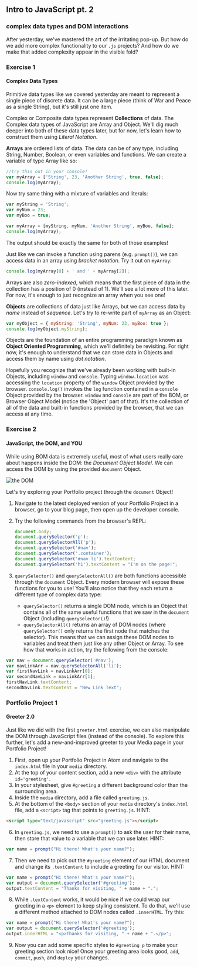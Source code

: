 ## Intro to JavaScript pt. 2
### complex data types and DOM interactions

After yesterday, we've mastered the art of the irritating pop-up. But how do we add more complex functionality to our `.js` projects? And how do we make that added complexity appear in the visible fold?

### Exercise 1
#### Complex Data Types

Primitive data types like we covered yesterday are meant to represent a single piece of discrete data. It can be a large piece (think of War and Peace as a single String), but it's still just one item.

Complex or Composite data types represent **Collections** of data. The Complex data types of JavaScript are Array and Object. We'll dig much deeper into both of these data types later, but for now, let's learn how to construct them using *Literal Notation*.

**Arrays** are ordered lists of data. The data can be of any type, including String, Number, Boolean, or even variables and functions. We can create a variable of type Array like so:

```javascript
//try this out in your console!
var myArray = ['String', 23, 'Another String', true, false];
console.log(myArray);
```

Now try same thing with a mixture of variables and literals:

```javascript
var myString = 'String';
var myNum = 23;
var myBoo = true;

var myArray = [myString, myNum, 'Another String', myBoo, false];
console.log(myArray);
```
The output should be exactly the same for both of those examples!

Just like we can invoke a function using parens (e.g. `prompt()`), we can access data in an array using *bracket notation*. Try it out on `myArray`:

```javascript
console.log(myArray[0] + ' and ' + myArray[2]);
```
Arrays are also *zero-indexed*, which means that the first piece of data in the collection has a position of 0 (instead of 1). We'll see a lot more of this later. For now, it's enough to just recognize an array when you see one!

**Objects** are collections of data just like Arrays, but we can access data by *name* instead of *sequence*. Let's try to re-write part of `myArray` as an Object:

```javascript
var myObject = { myString: 'String', myNum: 23, myBoo: true };
console.log(myObject.myString);
```

Objects are the foundation of an entire programming paradigm known as **Object Oriented Programming**, which we'll definitely be revisiting. For right now, it's enough to understand that we can store data in Objects and access them by name using *dot notation*.

Hopefully you recognize that we've already been working with built-in Objects, including `window` and `console`. Typing `window.location` was accessing the `location` property of the `window` Object provided by the browser. `console.log()` invokes the `log` function contained in a `console` Object provided by the browser. `window` and `console` are part of the BOM, or Browser Object Model (notice the 'Object' part of that). It's the collection of all of the data and built-in functions provided by the browser, that we can access at any time.

### Exercise 2
#### JavaScript, the DOM, and YOU

While using BOM data is extremely useful, most of what users really care about happens inside the DOM: the *Document Object Model*. We can access the DOM by using the provided `document` Object.

![the DOM](http://reactorprep.herokuapp.com/assets/images/dom2.png)

Let's try exploring your Portfolio project through the `document` Object!

1. Navigate to the latest deployed version of your Portfolio Project in a browser, go to your blog page, then open up the developer console.
2. Try the following commands from the browser's REPL:

    ```javascript
    document.body;
    document.querySelector('p');
    document.querySelectorAll('p');
    document.querySelector('#nav');
    document.querySelector('.container');
    document.querySelector('#nav li').textContent;
    document.querySelector('h1').textContent = "I'm on the page!";
    ```
3. `querySelector()` and `querySelectorAll()` are both functions accessible through the `document` Object. Every modern browser will expose these functions for you to use! You'll also notice that they each return a different type of complex data type:
    + `querySelector()` returns a single DOM node, which is an Object that contains all of the same useful functions that we saw in the `document` Object (including `querySelector()`!)
    + `querySelectorAll()` returns an array of DOM nodes (where `querySelector()` only returns the first node that matches the selector).
  This means that we can assign these DOM nodes to variables and treat them just like any other Object or Array. To see how that works in action, try the following from the console:

  ```javascript
  var nav = document.querySelector('#nav');
  var navLinkArr = nav.querySelectorAll('li');
  var firstNavLink = navLinkArr[0];
  var secondNavLink = navLinkArr[1];
  firstNavLink.textContent;
  secondNavLink.textContent = "New Link Text";
  ```

### Portfolio Project 1
#### Greeter 2.0

Just like we did with the first `greeter.html` exercise, we can also manipulate the DOM through JavaScript files (instead of the console). To explore this further, let's add a new-and-improved greeter to your Media page in your Portfolio Project!

1. First, open up your Portfolio Project in Atom and navigate to the `index.html` file in your `media` directory.
2. At the top of your content section, add a new `<div>` with the attribute `id='greeting'`.
3. In your stylesheet, give `#greeting` a different background color than the surrounding area.
4. Inside the `media` directory, add a file called `greeting.js`.
5. At the bottom of the `<body>` section of your `media` directory's `index.html` file, add a `<script>` tag that points to `greeting.js`. HINT:

  ```html
  <script type="text/javascript" src="greeting.js"></script>
  ```
6. In `greeting.js`, we need to use a `prompt()` to ask the user for their name, then store that value to a variable that we can use later. HINT:

  ```javascript
  var name = prompt("Hi there! What's your name?");
  ```
7. Then we need to pick out the `#greeting` element of our HTML document and change its `.textContent` to include a greeting for our visitor. HINT:

  ```javascript
  var name = prompt("Hi there! What's your name?");
  var output = document.querySelector('#greeting');
  output.textContent = "Thanks for visiting, " + name + ".";
  ```
8. While `.textContent` works, it would be nice if we could wrap our greeting in a `<p>` element to keep styling consistent. To do that, we'll use a different method attached to DOM nodes called `.innerHTML`. Try this:

  ```javascript
  var name = prompt("Hi there! What's your name?");
  var output = document.querySelector('#greeting');
  output.innerHTML = "<p>Thanks for visiting, " + name + ".</p>";
  ```
9. Now you can add some specific styles to `#greeting p` to make your greeting section look nice! Once your greeting area looks good, `add`, `commit`, `push`, and `deploy` your changes.
